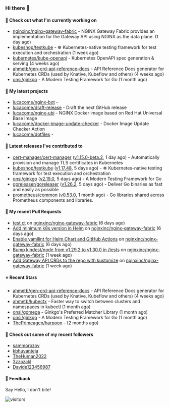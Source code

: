 ### Hi there 👋

#### 👷 Check out what I'm currently working on

- [nginxinc/nginx-gateway-fabric](https://github.com/nginxinc/nginx-gateway-fabric) - NGINX Gateway Fabric provides an implementation for the Gateway API using NGINX as the data plane. (1 day ago)
- [kubeshop/testkube](https://github.com/kubeshop/testkube) - ☸️ Kubernetes-native testing framework for test execution and orchestration (1 week ago)
- [kubernetes/kube-openapi](https://github.com/kubernetes/kube-openapi) - Kubernetes OpenAPI spec generation &amp; serving (4 weeks ago)
- [ahmetb/gen-crd-api-reference-docs](https://github.com/ahmetb/gen-crd-api-reference-docs) - API Reference Docs generator for Kubernetes CRDs (used by Knative, Kubeflow and others) (4 weeks ago)
- [onsi/ginkgo](https://github.com/onsi/ginkgo) - A Modern Testing Framework for Go (1 month ago)

#### 🌱 My latest projects

- [lucacome/nginx-bot](https://github.com/lucacome/nginx-bot) - 
- [lucacome/draft-release](https://github.com/lucacome/draft-release) - Draft the next GitHub release
- [lucacome/nginx-ubi](https://github.com/lucacome/nginx-ubi) - NGINX Docker image based on Red Hat Universal Base Image
- [lucacome/docker-image-update-checker](https://github.com/lucacome/docker-image-update-checker) - Docker Image Update Checker Action
- [lucacome/dotfiles](https://github.com/lucacome/dotfiles) - 

#### 🔭 Latest releases I've contributed to

- [cert-manager/cert-manager](https://github.com/cert-manager/cert-manager) ([v1.15.0-beta.2](https://github.com/cert-manager/cert-manager/releases/tag/v1.15.0-beta.2), 1 day ago) - Automatically provision and manage TLS certificates in Kubernetes
- [kubeshop/testkube](https://github.com/kubeshop/testkube) ([v1.17.48](https://github.com/kubeshop/testkube/releases/tag/v1.17.48), 5 days ago) - ☸️ Kubernetes-native testing framework for test execution and orchestration
- [onsi/ginkgo](https://github.com/onsi/ginkgo) ([v2.19.0](https://github.com/onsi/ginkgo/releases/tag/v2.19.0), 5 days ago) - A Modern Testing Framework for Go
- [goreleaser/goreleaser](https://github.com/goreleaser/goreleaser) ([v1.26.2](https://github.com/goreleaser/goreleaser/releases/tag/v1.26.2), 5 days ago) - Deliver Go binaries as fast and easily as possible
- [prometheus/common](https://github.com/prometheus/common) ([v0.53.0](https://github.com/prometheus/common/releases/tag/v0.53.0), 1 month ago) - Go libraries shared across Prometheus components and libraries.

#### 🔨 My recent Pull Requests

- [test ct](https://github.com/nginxinc/nginx-gateway-fabric/pull/2027) on [nginxinc/nginx-gateway-fabric](https://github.com/nginxinc/nginx-gateway-fabric) (6 days ago)
- [Add minimum k8s version in Helm](https://github.com/nginxinc/nginx-gateway-fabric/pull/2025) on [nginxinc/nginx-gateway-fabric](https://github.com/nginxinc/nginx-gateway-fabric) (6 days ago)
- [Enable yamllint for Helm Chart and GitHub Actions](https://github.com/nginxinc/nginx-gateway-fabric/pull/2018) on [nginxinc/nginx-gateway-fabric](https://github.com/nginxinc/nginx-gateway-fabric) (6 days ago)
- [Bump kindest/node from v1.29.2 to v1.30.0 in /tests](https://github.com/nginxinc/nginx-gateway-fabric/pull/2016) on [nginxinc/nginx-gateway-fabric](https://github.com/nginxinc/nginx-gateway-fabric) (1 week ago)
- [Add Gateway API CRDs to the repo with kustomize](https://github.com/nginxinc/nginx-gateway-fabric/pull/2011) on [nginxinc/nginx-gateway-fabric](https://github.com/nginxinc/nginx-gateway-fabric) (1 week ago)

#### ⭐ Recent Stars

- [ahmetb/gen-crd-api-reference-docs](https://github.com/ahmetb/gen-crd-api-reference-docs) - API Reference Docs generator for Kubernetes CRDs (used by Knative, Kubeflow and others) (4 weeks ago)
- [ahmetb/kubectx](https://github.com/ahmetb/kubectx) - Faster way to switch between clusters and namespaces in kubectl (1 month ago)
- [onsi/gomega](https://github.com/onsi/gomega) - Ginkgo&#39;s Preferred Matcher Library (1 month ago)
- [onsi/ginkgo](https://github.com/onsi/ginkgo) - A Modern Testing Framework for Go (1 month ago)
- [ThePrimeagen/harpoon](https://github.com/ThePrimeagen/harpoon) -  (2 months ago)

#### 👯 Check out some of my recent followers

- [sammorozov](https://github.com/sammorozov)
- [kbhuvanteja](https://github.com/kbhuvanteja)
- [TheHuman2022](https://github.com/TheHuman2022)
- [3zzazakl](https://github.com/3zzazakl)
- [Davide123456987](https://github.com/Davide123456987)

#### 💬 Feedback

Say Hello, I don't bite!

![visitors](https://visitor-badge.laobi.icu/badge?page_id=lucacome.visitor-badge)
#
